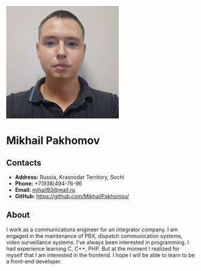 ![Avatar](./avatar.jpg)
# Mikhail Pakhomov
## Contacts
* **Address:** Russia, Krasnodar Territory, Sochi
* **Phone:** +7(938)494-76-96
* **Email:** mihail93@mail.ru
* **GitHub:** https://github.com/MikhailPakhomov/
## About
I work as a communications engineer for an integrator company. I am engaged in the maintenance of PBX, dispatch communication systems, video surveillance systems. I've always been interested in programming. I had experience learning C, C++, PHP. But at the moment I realized for myself that I am interested in the frontend. I hope I will be able to learn to be a front-end developer.